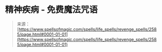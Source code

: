 <!--yml

category: 未分类

date: 2024-06-12 18:36:18

-->

# 精神疾病 - 免费魔法咒语

> 来源：[https://www.spellsofmagic.com/spells/life_spells/revenge_spells/2585/page.html#0001-01-01](https://www.spellsofmagic.com/spells/life_spells/revenge_spells/2585/page.html#0001-01-01)
